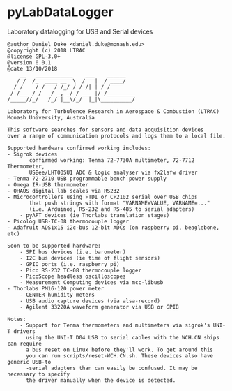 # pyLabDataLogger
Laboratory datalogging for USB and Serial devices

    @author Daniel Duke <daniel.duke@monash.edu>
    @copyright (c) 2018 LTRAC
    @license GPL-3.0+
    @version 0.0.1
    @date 13/10/2018
        __   ____________    ___    ______    
       / /  /_  ____ __  \  /   |  / ____/    
      / /    / /   / /_/ / / /| | / /         
     / /___ / /   / _, _/ / ___ |/ /_________ 
    /_____//_/   /_/ |__\/_/  |_|\__________/ 

    Laboratory for Turbulence Research in Aerospace & Combustion (LTRAC)
    Monash University, Australia

    This software searches for sensors and data acquisition devices
    over a range of communication protocols and logs them to a local file.
    
    Supported hardware confirmed working includes:
	- Sigrok devices
           confirmed working: Tenma 72-7730A multimeter, 72-7712 Thermometer,
           USBee/LHT00SU1 ADC & logic analyser via fx2lafw driver
    - Tenma 72-2710 USB programmable bench power supply
    - Omega IR-USB thermometer 
	- OHAUS digital lab scales via RS232
	- Microcontrollers using FTDI or CP2102 serial over USB chips
           that push strings with format "VARNAME=VALUE, VARNAME=..."
           (i.e. Arduinos, RS-232 and RS-485 to serial adapters)
        - pyAPT devices (ie Thorlabs translation stages)
    - Picolog USB-TC-08 thermocouple logger
    - Adafruit ADS1x15 i2c-bus 12-bit ADCs (on raspberry pi, beaglebone, etc)

    Soon to be supported hardware:
        - SPI bus devices (i.e. barometer)
        - I2C bus devices (ie time of flight sensors)
        - GPIO ports (i.e. raspberry pi)
        - Pico RS-232 TC-08 thermocouple logger
        - PicoScope headless oscilloscopes
        - Measurement Computing devices via mcc-libusb
	- Thorlabs PM16-120 power meter
    	- CENTER humidity meters
	    - USB audio capture devices (via alsa-record)
        - Agilent 33220A waveform generator via USB or GPIB

    Notes:
	    - Support for Tenma thermometers and multimeters via sigrok's UNI-T drivers
          using the UNI-T D04 USB to serial cables with the WCH.CN ships can require
          a bus reset on Linux before they'll work. To get around this
          you can run scripts/reset-WCH.CN.sh. These devices also have generic USB-to
          -serial adapters than can easily be confused. It may be necessary to specify
          the driver manually when the device is detected.
